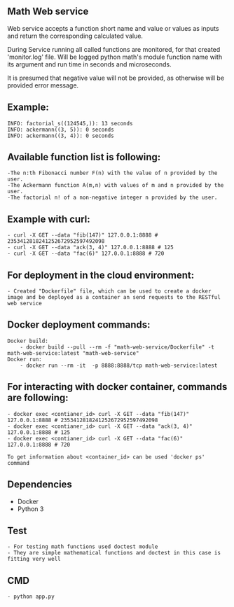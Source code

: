 Math Web service
----------------

Web service accepts a function short name and value or values as inputs and return the corresponding calculated value.

During Service running all called functions are monitored, for that created 'monitor.log' file.
Will be logged python math's module function name with its argument and run time in seconds and microseconds.

It is presumed that negative value will not be provided, as otherwise will be provided error message.


Example: 
--------
    INFO: factorial_s((124545,)): 13 seconds
    INFO: ackermann((3, 5)): 0 seconds
    INFO: ackermann((3, 4)): 0 seconds

Available function list is following:
-------------------------------------
    -The n:th Fibonacci number F(n) with the value of n provided by the user.
    -The Ackermann function A(m,n) with values of m and n provided by the user.
    -The factorial n! of a non-negative integer n provided by the user.


Example with curl:
-------------------
    - curl -X GET --data "fib(147)" 127.0.0.1:8888 # 2353412818241252672952597492098
    - curl -X GET --data "ack(3, 4)" 127.0.0.1:8888 # 125
    - curl -X GET --data "fac(6)" 127.0.0.1:8888 # 720

For deployment in the cloud environment:
----------------------------------------
    - Created "Dockerfile" file, which can be used to create a docker image and be deployed as a container an send requests to the RESTful web service

Docker deployment commands:
---------------------------
    Docker build:
        - docker build --pull --rm -f "math-web-service/Dockerfile" -t math-web-service:latest "math-web-service" 
    Docker run:
        - docker run --rm -it  -p 8888:8888/tcp math-web-service:latest



For interacting with docker container, commands are following:
--------------------------------------------------------------
    - docker exec <contianer_id> curl -X GET --data "fib(147)" 127.0.0.1:8888 # 2353412818241252672952597492098
    - docker exec <contianer_id> curl -X GET --data "ack(3, 4)" 127.0.0.1:8888 # 125
    - docker exec <contianer_id> curl -X GET --data "fac(6)" 127.0.0.1:8888 # 720

    To get information about <container_id> can be used 'docker ps' command


Dependencies
-------------
* Docker
* Python 3

Test
----
    - For testing math functions used doctest module 
    - They are simple mathematical functions and doctest in this case is fitting very well

CMD
---
    - python app.py